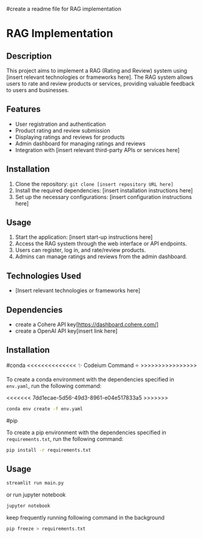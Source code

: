 #create a readme file for RAG implementation
# RAG Implementation

## Description
This project aims to implement a RAG (Rating and Review) system using [insert relevant technologies or frameworks here]. The RAG system allows users to rate and review products or services, providing valuable feedback to users and businesses.

## Features
- User registration and authentication
- Product rating and review submission
- Displaying ratings and reviews for products
- Admin dashboard for managing ratings and reviews
- Integration with [insert relevant third-party APIs or services here]

## Installation
1. Clone the repository: `git clone [insert repository URL here]`
2. Install the required dependencies: [insert installation instructions here]
3. Set up the necessary configurations: [insert configuration instructions here]

## Usage
1. Start the application: [insert start-up instructions here]
2. Access the RAG system through the web interface or API endpoints.
3. Users can register, log in, and rate/review products.
4. Admins can manage ratings and reviews from the admin dashboard.

## Technologies Used
- [Insert relevant technologies or frameworks here]

## Dependencies
-  create a Cohere API key[https://dashboard.cohere.com/]
-  create a OpenAI API key[insert link here]

## Installation
#conda
<<<<<<<<<<<<<<  ✨ Codeium Command ⭐ >>>>>>>>>>>>>>>>

To create a conda environment with the dependencies specified in `env.yaml`, run the following command:

<<<<<<<  7dd1ecae-5d56-49d3-8961-e04e517833a5  >>>>>>>  
```bash
conda env create -f env.yaml
```

#pip

To create a pip environment with the dependencies specified in `requirements.txt`, run the following command:

```bash
pip install -r requirements.txt
```

## Usage

```bash
streamlit run main.py
```
or run jupyter notebook

```bash
jupyter notebook
```
keep frequently running following command in the background

```bash
pip freeze > requirements.txt
```